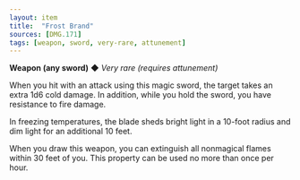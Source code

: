 ```yaml
---
layout: item
title:  "Frost Brand"
sources: [DMG.171]
tags: [weapon, sword, very-rare, attunement]
---
```


**Weapon (any sword)** ◆ *Very rare (requires attunement)*

When you hit with an attack using this magic sword, the target takes an extra 1d6 cold damage. In addition, while you hold the sword, you have resistance to fire damage.

In freezing temperatures, the blade sheds bright light in a 10-foot radius and dim light for an additional 10 feet.

When you draw this weapon, you can extinguish all nonmagical flames within 30 feet of you. This property can be used no more than once per hour.